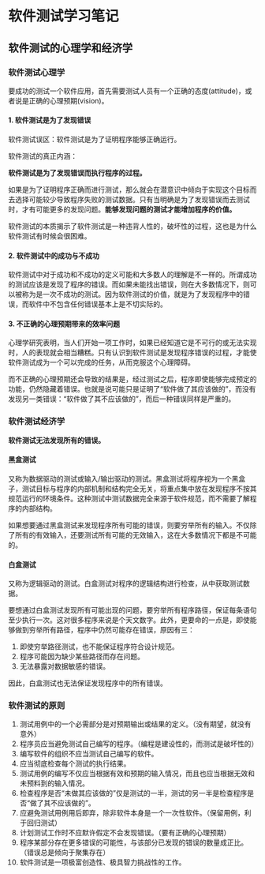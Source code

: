 # 软件测试学习笔记

## 软件测试的心理学和经济学

### 软件测试心理学

要成功的测试一个软件应用，首先需要测试人员有一个正确的态度(attitude)，或者说是正确的心理预期(vision)。

#### 1. 软件测试是为了发现错误

软件测试误区：软件测试是为了证明程序能够正确运行。

软件测试的真正内涵：

**软件测试是为了发现错误而执行程序的过程。**

如果是为了证明程序正确而进行测试，那么就会在潜意识中倾向于实现这个目标而去选择可能较少导致程序失败的测试数据。只有当明确是为了发现错误而去测试时，才有可能更多的发现问题。**能够发现问题的测试才能增加程序的价值。**

软件测试的本质揭示了软件测试是一种违背人性的，破坏性的过程，这也是为什么软件测试有时候会很困难。

#### 2. 软件测试中的成功与不成功

软件测试中对于成功和不成功的定义可能和大多数人的理解是不一样的。所谓成功的测试应该是发现了程序的错误。而如果未能找出错误，则在大多数情况下，则可以被称为是一次不成功的测试。因为软件测试的价值，就是为了发现程序中的错误，而软件中不包含任何错误基本上是不切实际的。

#### 3. 不正确的心理预期带来的效率问题

心理学研究表明，当人们开始一项工作时，如果已经知道它是不可行的或无法实现时，人的表现就会相当糟糕。只有认识到软件测试是发现程序错误的过程，才能使软件测试成为一个可以完成的任务，从而克服这个心理障碍。

而不正确的心理预期还会导致的结果是，经过测试之后，程序即使能够完成预定的功能，仍然隐藏着错误。也就是说可能只是证明了“软件做了其应该做的”，而没有发现另一类错误：“软件做了其不应该做的”，而后一种错误同样是严重的。

### 软件测试经济学

**软件测试无法发现所有的错误。**

#### 黑盒测试

又称为数据驱动的测试或输入/输出驱动的测试。黑盒测试将程序视为一个黑盒子，测试目标与程序的内部机制和结构完全无关，将重点集中放在发现程序不按其规范运行的环境条件。这种测试中测试数据完全来源于软件规范，而不需要了解程序的内部结构。

如果想要通过黑盒测试来发现程序所有可能的错误，则要穷举所有的输入。不仅除了所有的有效输入，还要测试所有可能的无效输入，这在大多数情况下都是不可能的。

#### 白盒测试

又称为逻辑驱动的测试。白盒测试对程序的逻辑结构进行检查，从中获取测试数据。

要想通过白盒测试发现所有可能出现的问题，要穷举所有程序路径，保证每条语句至少执行一次。这对很多程序来说是个天文数字。此外，更要命的一点是，即使能够做到穷举所有路径，程序中仍然可能存在错误，原因有三：

1. 即使穷举路径测试，也不能保证程序符合设计规范。
2. 程序可能因为缺少某些路径而存在问题。
3. 无法暴露对数据敏感的错误。

因此，白盒测试也无法保证发现程序中的所有错误。

### 软件测试的原则

1. 测试用例中的一个必需部分是对预期输出或结果的定义。（没有期望，就没有意外）
2. 程序员应当避免测试自己编写的程序。（编程是建设性的，而测试是破坏性的）
3. 编写软件的组织不应当测试自己编写的软件。
4. 应当彻底检查每个测试的执行结果。
5. 测试用例的编写不仅应当根据有效和预期的输入情况，而且也应当根据无效和未预料到的输入情况。
6. 检查程序是否“未做其应该做的”仅是测试的一半，测试的另一半是检查程序是否“做了其不应该做的”。
7. 应避免测试用例用后即弃，除非软件本身是一个一次性软件。（保留用例，利于回归测试）
8. 计划测试工作时不应默许假定不会发现错误。（要有正确的心理预期）
9. 程序某部分存在更多错误的可能性，与该部分已发现的错误的数量成正比。（错误总是倾向于聚集存在）
10. 软件测试是一项极富创造性、极具智力挑战性的工作。

